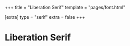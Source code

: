 +++
title = "Liberation Serif"
template = "pages/font.html"

[extra]
type = "serif"
extra = false
+++

# Liberation Serif
